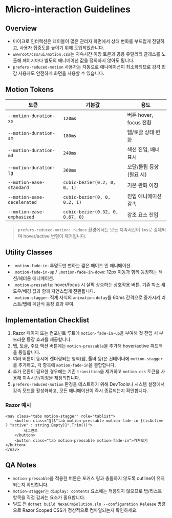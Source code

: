 # Micro-interaction Guidelines

## Overview
- 마이크로 인터랙션은 테이블이 많은 관리자 화면에서 상태 변화를 부드럽게 전달하고, 사용자 집중도를 높이기 위해 도입되었습니다.
- `wwwroot/css/ui/motion.css`는 지속시간·이징 토큰과 공용 유틸리티 클래스를 노출해 페이지마다 별도의 애니메이션 값을 정의하지 않아도 됩니다.
- `prefers-reduced-motion` 사용자는 자동으로 애니메이션이 최소화되므로 감각 민감 사용자도 안전하게 화면을 사용할 수 있습니다.

## Motion Tokens
| 토큰 | 기본값 | 용도 |
| --- | --- | --- |
| `--motion-duration-xs` | `120ms` | 버튼 hover, focus 전환 |
| `--motion-duration-sm` | `180ms` | 탭/토글 상태 변화 |
| `--motion-duration-md` | `240ms` | 섹션 진입, 배너 표시 |
| `--motion-duration-lg` | `360ms` | 모달/툴팁 등장 (필요 시) |
| `--motion-ease-standard` | `cubic-bezier(0.2, 0, 0, 1)` | 기본 완화 이징 |
| `--motion-ease-decelerated` | `cubic-bezier(0, 0, 0.2, 1)` | 진입 애니메이션 감속 |
| `--motion-ease-emphasized` | `cubic-bezier(0.32, 0, 0.67, 0)` | 강조 요소 진입 |

> `prefers-reduced-motion: reduce` 환경에서는 모든 지속시간이 `1ms`로 강제되며 hover/active 변형이 제거됩니다.

## Utility Classes
- `.motion-fade-in`: 투명도만 변하는 짧은 페이드 인 애니메이션.
- `.motion-fade-in-up` / `.motion-fade-in-down`: 12px 이동과 함께 등장하는 섹션/헤더용 애니메이션.
- `.motion-pressable`: hover/focus 시 살짝 상승하는 상호작용 버튼. 기존 박스 섀도우/배경 값과 함께 자연스럽게 전환됩니다.
- `.motion-stagger`: 직계 자식의 `animation-delay`를 60ms 간격으로 증가시켜 리스트/탭에 계단식 등장 효과 부여.

## Implementation Checklist
1. Razor 페이지 또는 컴포넌트 루트에 `motion-fade-in-up`을 부여해 첫 진입 시 부드러운 등장 효과를 제공합니다.
2. 탭, 토글, 주요 액션 버튼에는 `motion-pressable`을 추가해 hover/active 피드백을 통일합니다.
3. 여러 버튼이 동시에 렌더링되는 영역(탭, 툴바 등)은 컨테이너에 `motion-stagger`를 추가하고, 각 항목에 `motion-fade-in`을 결합합니다.
4. 추가 전환이 필요한 경우에는 기존 `transition`을 제거하고 `motion.css` 토큰을 사용해 지속시간/이징을 재정의합니다.
5. `prefers-reduced-motion` 환경을 테스트하기 위해 DevTools나 시스템 설정에서 감속 모드를 활성화하고, 모든 애니메이션이 즉시 종료되는지 확인합니다.

### Razor 예시
```razor
<nav class="tabs motion-stagger" role="tablist">
    <button class="@($"tab motion-pressable motion-fade-in {(isActive ? "active" : string.Empty)}".Trim())">
        세그먼트
    </button>
    <button class="tab motion-pressable motion-fade-in">가져오기</button>
</nav>
```

## QA Notes
- `motion-pressable`을 적용한 버튼은 포커스 링과 충돌하지 않도록 outline이 유지되는지 확인합니다.
- `motion-stagger`는 `display: contents` 요소에는 적용되지 않으므로 탭/리스트 항목을 직접 감싸는 요소가 필요합니다.
- 빌드 전 `dotnet build NexaCrmSolution.sln --configuration Release` 명령으로 Razor Scoped CSS가 정상적으로 컴파일되는지 확인하세요.
